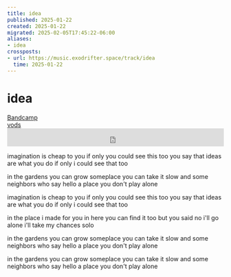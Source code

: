 ```yaml
---
title: idea
published: 2025-01-22
created: 2025-01-22
migrated: 2025-02-05T17:45:22-06:00
aliases:
- idea
crossposts:
- url: https://music.exodrifter.space/track/idea
  time: 2025-01-22
---
```


# idea

<div class="flex">
<div><i class="ri-store-2-fill"></i> <a href="https://music.exodrifter.space/track/idea">Bandcamp</a></div>
<div><i class="ri-video-fill"></i> <a href="https://vods.exodrifter.space/tag/song-idea">vods</a></div>
</div>

<iframe style="border: 0; width: 100%; max-width: 700px; height: 42px;" src="https://bandcamp.com/EmbeddedPlayer/album=253081176/size=small/bgcol=ffffff/linkcol=0687f5/track=53338632/transparent=true/" seamless><a href="https://music.exodrifter.space/album/future-formant">future formant by exodrifter</a></iframe>

imagination is cheap to you
if only you could see this too
you say that ideas are what you do
if only i could see that too

in the gardens you can grow
someplace you can take it slow
and some neighbors who say hello
a place you don't play alone

imagination is cheap to you
if only you could see this too
you say that ideas are what you do
if only i could see that too

in the place i made for you
in here you can find it too
but you said no i'll go alone
i'll take my chances solo

in the gardens you can grow
someplace you can take it slow
and some neighbors who say hello
a place you don't play alone

in the gardens you can grow
someplace you can take it slow
and some neighbors who say hello
a place you don't play alone
